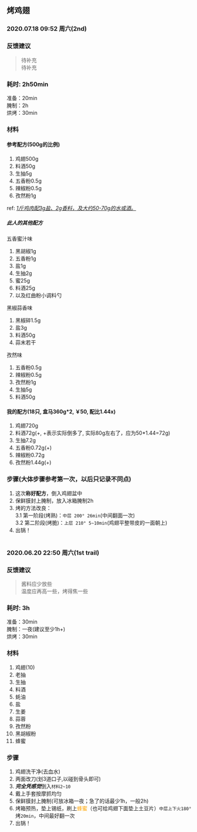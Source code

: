 ## 烤鸡翅

### 2020.07.18 09:52 周六(2nd)

### 反馈建议
> 待补充  
> 待补充

### 耗时: 2h50min
准备：20min  
腌制：2h  
烘烤：30min  

### 材料
#### 参考配方(500g的比例)
1. 鸡翅500g
2. 料酒50g
3. 生抽5g
4. 五香粉0.5g
5. 辣椒粉0.5g
6. 孜然粉1g

ref: <u>*1斤鸡肉配3g盐、2g香料，及大约50-70g的水或酒。</u>*

##### 此人的其他配方

五香蜜汁味
1. 黑胡椒1g
2. 五香粉1g
3. 盐1g
4. 生抽2g
5. 蜜25g
6. 料酒25g
7. 以及红曲粉小调料勺

黑椒蒜香味
1. 黑椒碎1.5g
2. 盐3g
3. 料酒50g
4. 蒜末若干

孜然味
1. 五香粉0.5g
2. 辣椒粉0.5g
3. 孜然粉1g
4. 生抽5g
5. 料酒50g

#### 我的配方(18只, 盒马360g*2, ￥50, 配比1.44x)
1. 鸡翅720g
2. 料酒72g(+, +表示实际倒多了, 实际80g左右了，应为50*1.44=72g)
3. 生抽7.2g
4. 五香粉0.72g(+)
5. 辣椒粉0.72g
6. 孜然粉1.44g(+)

### 步骤(大体步骤参考第一次，以后只记录不同点)
1. 这次**称好配方**，倒入鸡翅盆中
2. 保鲜膜封上腌制，放入冰箱腌制2h
3. 烤的方法改良：  
  3.1 第一阶段(烤熟)：`中层 200° 26min`(中间翻面一次)  
  3.2 第二阶段(烤脆)：`上层 210° 5~10min`(鸡翅平整带皮的一面朝上)
4. 出锅！


#


### 2020.06.20 22:50 周六(1st trail)

### 反馈建议
> 酱料应少放些  
> 温度应再高一些，烤得焦一些

### 耗时: 3h
准备：30min  
腌制：一夜(建议至少1h+)   
烘烤：30min  

### 材料
1. 鸡翅(10)
2. 老抽
3. 生抽
4. 料酒
5. 蚝油
6. 盐
7. 生姜
8. 蒜蓉
9. 孜然粉
10. 黑胡椒粉
11. 蜂蜜

### 步骤
1. 鸡翅洗干净(去血水)
2. 两面改刀(划3道口子,以碰到骨头即可)
3. ***完全凭感觉***倒入`材料2~10`
4. 戴上手套按摩抓均匀
5. 保鲜膜封上腌制(可放冰箱一夜；急了的话最少1h，一般2h)
6. 烤箱预热，垫上<a>锡纸</a>，刷上<span style='color:orange'>蜂蜜</span>（也可给鸡翅下面垫上土豆片）`中层上下火180°`烤`20min`，中间最好翻一次
7. 出锅！

